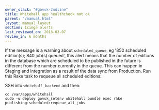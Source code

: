 ```yaml
---
owner_slack: "#govuk-2ndline"
title: Whitehall app healthcheck not ok
parent: "/manual.html"
layout: manual_layout
section: Icinga alerts
last_reviewed_on: 2018-03-07
review_in: 6 months
---
```


If the message is a warning about `scheduled_queue`, eg '850 scheduled
edition(s); 840 job(s) queued', this alert means that the number of
editions in the database which are scheduled to be published in the
future is different from the number currently in the queue. This can
happen in Staging and Integration as a result of the data sync from
Production. Run this Rake task to requeue all scheduled editions:

SSH into `whitehall_backend` and then:

```
cd /var/apps/whitehall
sudo -u deploy govuk_setenv whitehall bundle exec rake publishing:scheduled:requeue_all_jobs
```

